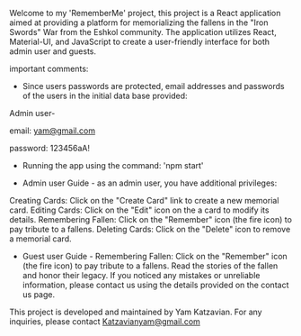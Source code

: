 Welcome to my 'RememberMe' project, this project is a React application aimed at providing a platform for memorializing the fallens in the "Iron Swords" War from the Eshkol community. The application utilizes React, Material-UI, and JavaScript to create a user-friendly interface for both admin user and guests.

important comments:

* Since users passwords are protected, email addresses and passwords of the users in the initial data base provided:

Admin user-

email:
yam@gmail.com

password: 123456aA!

* Running the app using the command: 'npm start'
  
- Admin user Guide - 
as an admin user, you have additional privileges:

Creating Cards: Click on the "Create Card" link to create a new memorial card.
Editing Cards: Click on the "Edit" icon on the a card to modify its details.
Remembering Fallen: Click on the "Remember" icon (the fire icon) to pay tribute to a fallens.
Deleting Cards: Click on the "Delete" icon to remove a memorial card.

- Guest user Guide - 
Remembering Fallen: Click on the "Remember" icon (the fire icon) to pay tribute to a fallens.
Read the stories of the fallen and honor their legacy.
If you noticed any mistakes or unreliable information, please contact us using the details provided on the contact us page.


This project is developed and maintained by Yam Katzavian. For any inquiries, please contact Katzavianyam@gmail.com
